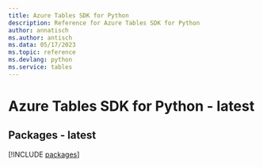 ```yaml
---
title: Azure Tables SDK for Python
description: Reference for Azure Tables SDK for Python
author: annatisch
ms.author: antisch
ms.data: 05/17/2023
ms.topic: reference
ms.devlang: python
ms.service: tables
---
```

# Azure Tables SDK for Python - latest
## Packages - latest
[!INCLUDE [packages](tables-index.md)]